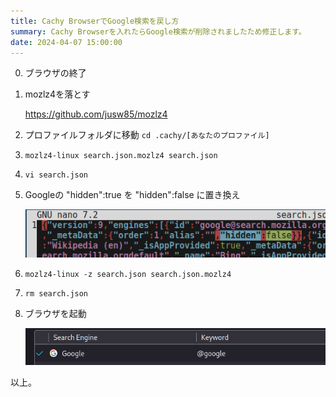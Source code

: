 ```yaml
---
title: Cachy BrowserでGoogle検索を戻し方
summary: Cachy Browserを入れたらGoogle検索が削除されましたため修正します。
date: 2024-04-07 15:00:00
---
```


0. ブラウザの終了
1. mozlz4を落とす

   https://github.com/jusw85/mozlz4

2. プロファイルフォルダに移動 `cd .cachy/[あなたのプロファイル]`
3. `mozlz4-linux search.json.mozlz4 search.json`
4. `vi search.json`
5. Googleの "hidden":true を "hidden":false に置き換え 

   ![作業](./edit.png)

7. `mozlz4-linux -z search.json search.json.mozlz4`
8. `rm search.json`
9. ブラウザを起動

   ![画面](./setting.png)

以上。
